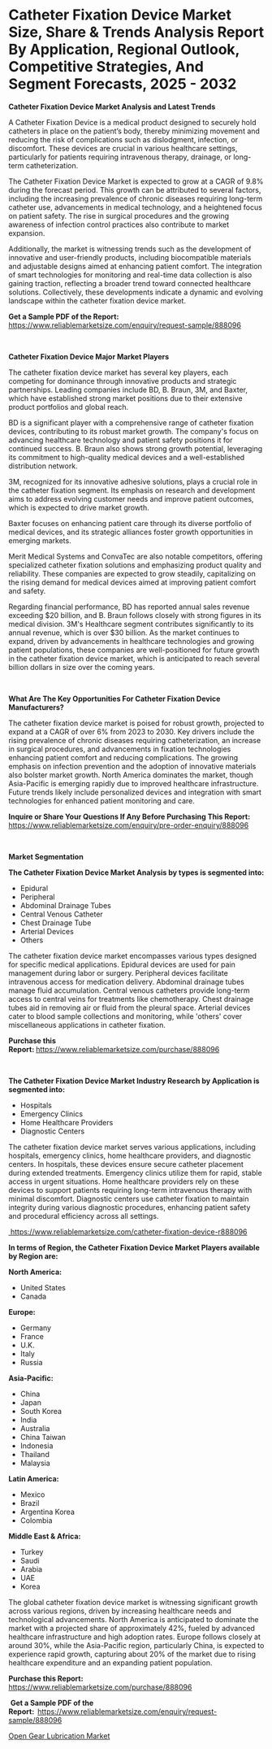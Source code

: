 <p><h1>Catheter Fixation Device Market Size, Share & Trends Analysis Report By Application, Regional Outlook, Competitive Strategies, And Segment Forecasts, 2025 - 2032</h1></p><p><strong>Catheter Fixation Device Market Analysis and Latest Trends</strong></p>
<p><p>A Catheter Fixation Device is a medical product designed to securely hold catheters in place on the patient’s body, thereby minimizing movement and reducing the risk of complications such as dislodgment, infection, or discomfort. These devices are crucial in various healthcare settings, particularly for patients requiring intravenous therapy, drainage, or long-term catheterization.</p><p>The Catheter Fixation Device Market is expected to grow at a CAGR of 9.8% during the forecast period. This growth can be attributed to several factors, including the increasing prevalence of chronic diseases requiring long-term catheter use, advancements in medical technology, and a heightened focus on patient safety. The rise in surgical procedures and the growing awareness of infection control practices also contribute to market expansion.</p><p>Additionally, the market is witnessing trends such as the development of innovative and user-friendly products, including biocompatible materials and adjustable designs aimed at enhancing patient comfort. The integration of smart technologies for monitoring and real-time data collection is also gaining traction, reflecting a broader trend toward connected healthcare solutions. Collectively, these developments indicate a dynamic and evolving landscape within the catheter fixation device market.</p></p>
<p><strong>Get a Sample PDF of the Report:&nbsp;</strong> <a href="https://www.reliablemarketsize.com/enquiry/request-sample/888096?utm_campaign=2744&utm_medium=2&utm_source=Github&utm_content=ia&utm_term=06032025&utm_id=catheter-fixation-device">https://www.reliablemarketsize.com/enquiry/request-sample/888096</a></p>
<p>&nbsp;</p>
<p><strong>Catheter Fixation Device Major Market Players</strong></p>
<p><p>The catheter fixation device market has several key players, each competing for dominance through innovative products and strategic partnerships. Leading companies include BD, B. Braun, 3M, and Baxter, which have established strong market positions due to their extensive product portfolios and global reach. </p><p>BD is a significant player with a comprehensive range of catheter fixation devices, contributing to its robust market growth. The company's focus on advancing healthcare technology and patient safety positions it for continued success. B. Braun also shows strong growth potential, leveraging its commitment to high-quality medical devices and a well-established distribution network.</p><p>3M, recognized for its innovative adhesive solutions, plays a crucial role in the catheter fixation segment. Its emphasis on research and development aims to address evolving customer needs and improve patient outcomes, which is expected to drive market growth.</p><p>Baxter focuses on enhancing patient care through its diverse portfolio of medical devices, and its strategic alliances foster growth opportunities in emerging markets. </p><p>Merit Medical Systems and ConvaTec are also notable competitors, offering specialized catheter fixation solutions and emphasizing product quality and reliability. These companies are expected to grow steadily, capitalizing on the rising demand for medical devices aimed at improving patient comfort and safety.</p><p>Regarding financial performance, BD has reported annual sales revenue exceeding $20 billion, and B. Braun follows closely with strong figures in its medical division. 3M's Healthcare segment contributes significantly to its annual revenue, which is over $30 billion. As the market continues to expand, driven by advancements in healthcare technologies and growing patient populations, these companies are well-positioned for future growth in the catheter fixation device market, which is anticipated to reach several billion dollars in size over the coming years.</p></p>
<p>&nbsp;</p>
<p><strong>What Are The Key Opportunities For Catheter Fixation Device Manufacturers?</strong></p>
<p><p>The catheter fixation device market is poised for robust growth, projected to expand at a CAGR of over 6% from 2023 to 2030. Key drivers include the rising prevalence of chronic diseases requiring catheterization, an increase in surgical procedures, and advancements in fixation technologies enhancing patient comfort and reducing complications. The growing emphasis on infection prevention and the adoption of innovative materials also bolster market growth. North America dominates the market, though Asia-Pacific is emerging rapidly due to improved healthcare infrastructure. Future trends likely include personalized devices and integration with smart technologies for enhanced patient monitoring and care.</p></p>
<p><strong>Inquire or Share Your Questions If Any Before Purchasing This Report:</strong> <a href="https://www.reliablemarketsize.com/enquiry/pre-order-enquiry/888096?utm_campaign=2744&utm_medium=2&utm_source=Github&utm_content=ia&utm_term=06032025&utm_id=catheter-fixation-device">https://www.reliablemarketsize.com/enquiry/pre-order-enquiry/888096</a></p>
<p>&nbsp;</p>
<p><strong>Market Segmentation</strong></p>
<p><strong>The Catheter Fixation Device Market Analysis by types is segmented into:</strong></p>
<p><ul><li>Epidural</li><li>Peripheral</li><li>Abdominal Drainage Tubes</li><li>Central Venous Catheter</li><li>Chest Drainage Tube</li><li>Arterial Devices</li><li>Others</li></ul></p>
<p><p>The catheter fixation device market encompasses various types designed for specific medical applications. Epidural devices are used for pain management during labor or surgery. Peripheral devices facilitate intravenous access for medication delivery. Abdominal drainage tubes manage fluid accumulation. Central venous catheters provide long-term access to central veins for treatments like chemotherapy. Chest drainage tubes aid in removing air or fluid from the pleural space. Arterial devices cater to blood sample collections and monitoring, while 'others' cover miscellaneous applications in catheter fixation.</p></p>
<p><strong>Purchase this Report:&nbsp;</strong><a href="https://www.reliablemarketsize.com/purchase/888096?utm_campaign=2744&utm_medium=2&utm_source=Github&utm_content=ia&utm_term=06032025&utm_id=catheter-fixation-device">https://www.reliablemarketsize.com/purchase/888096</a></p>
<p>&nbsp;</p>
<p><strong>The Catheter Fixation Device Market Industry Research by Application is segmented into:</strong></p>
<p><ul><li>Hospitals</li><li>Emergency Clinics</li><li>Home Healthcare Providers</li><li>Diagnostic Centers</li></ul></p>
<p><p>The catheter fixation device market serves various applications, including hospitals, emergency clinics, home healthcare providers, and diagnostic centers. In hospitals, these devices ensure secure catheter placement during extended treatments. Emergency clinics utilize them for rapid, stable access in urgent situations. Home healthcare providers rely on these devices to support patients requiring long-term intravenous therapy with minimal discomfort. Diagnostic centers use catheter fixation to maintain integrity during various diagnostic procedures, enhancing patient safety and procedural efficiency across all settings.</p></p>
<p><a href="https://www.reliablemarketsize.com/catheter-fixation-device-r888096?utm_campaign=2744&utm_medium=2&utm_source=Github&utm_content=ia&utm_term=06032025&utm_id=catheter-fixation-device">&nbsp;https://www.reliablemarketsize.com/catheter-fixation-device-r888096</a></p>
<p><strong>In terms of Region, the Catheter Fixation Device Market Players available by Region are:</strong></p>
<p>
    <p> <strong> North America: </strong>
        <ul>
            <li>United States</li>
            <li>Canada</li>
        </ul>
        </p> 
    <p> <strong> Europe: </strong>
        <ul>
            <li>Germany</li>
            <li>France</li>
            <li>U.K.</li>
            <li>Italy</li>
            <li>Russia</li>
        </ul>
        </p> 
    <p> <strong> Asia-Pacific: </strong>
        <ul>
            <li>China</li>
            <li>Japan</li>
            <li>South Korea</li>
            <li>India</li>
            <li>Australia</li>
            <li>China Taiwan</li>
            <li>Indonesia</li>
            <li>Thailand</li>
            <li>Malaysia</li>
        </ul>
        </p> 
    <p> <strong> Latin America: </strong>
        <ul>
            <li>Mexico</li>
            <li>Brazil</li>
            <li>Argentina Korea</li>
            <li>Colombia</li>
        </ul>
        </p> 
    <p> <strong> Middle East & Africa: </strong>
        <ul>
            <li>Turkey</li>
            <li>Saudi</li>
            <li>Arabia</li>
            <li>UAE</li>
            <li>Korea</li>
        </ul>
    </p>
    </p>
<p><p>The global catheter fixation device market is witnessing significant growth across various regions, driven by increasing healthcare needs and technological advancements. North America is anticipated to dominate the market with a projected share of approximately 42%, fueled by advanced healthcare infrastructure and high adoption rates. Europe follows closely at around 30%, while the Asia-Pacific region, particularly China, is expected to experience rapid growth, capturing about 20% of the market due to rising healthcare expenditure and an expanding patient population.</p></p>
<p><strong>Purchase this Report: </strong><a href="https://www.reliablemarketsize.com/purchase/888096?utm_campaign=2744&utm_medium=2&utm_source=Github&utm_content=ia&utm_term=06032025&utm_id=catheter-fixation-device">https://www.reliablemarketsize.com/purchase/888096</a></p>
<p>&nbsp;<strong>Get a Sample PDF of the Report:&nbsp;&nbsp;</strong><a href="https://www.reliablemarketsize.com/enquiry/request-sample/888096?utm_campaign=2744&utm_medium=2&utm_source=Github&utm_content=ia&utm_term=06032025&utm_id=catheter-fixation-device">https://www.reliablemarketsize.com/enquiry/request-sample/888096</a></p>
<p><strong></strong></p>
<p><p><a href="https://github.com/chaturberville8181/Market-Research-Report-List-1/blob/main/open-gear-lubrication-market.md?utm_campaign=2744&utm_medium=2&utm_source=Github&utm_content=ia&utm_term=06032025&utm_id=catheter-fixation-device">Open Gear Lubrication Market</a></p></p>